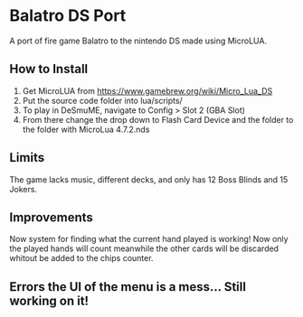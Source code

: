 # Balatro DS Port
A port of fire game Balatro to the nintendo DS made using MicroLUA.

## How to Install
1. Get MicroLUA from https://www.gamebrew.org/wiki/Micro_Lua_DS
2. Put the source code folder into lua/scripts/
3. To play in DeSmuME, navigate to Config > Slot 2 (GBA Slot)
4. From there change the drop down to Flash Card Device and the folder to the folder with MicroLua 4.7.2.nds

## Limits
The game lacks music, different decks, and only has 12 Boss Blinds and 15 Jokers. 

##  Improvements

Now system for finding what the current hand played is working! Now only the played hands will count meanwhile the other cards will be discarded whitout be added to the chips counter.

## Errors the UI of the menu is a mess... Still working on it!


